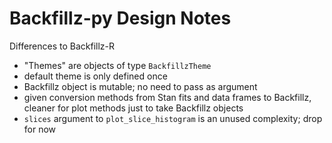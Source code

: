 # Backfillz-py Design Notes

Differences to Backfillz-R

- "Themes" are objects of type `BackfillzTheme`
- default theme is only defined once
- Backfillz object is mutable; no need to pass as argument
- given conversion methods from Stan fits and data frames to Backfillz, cleaner for plot methods just to take 
  Backfillz objects 
- `slices` argument to `plot_slice_histogram` is an unused complexity; drop for now
